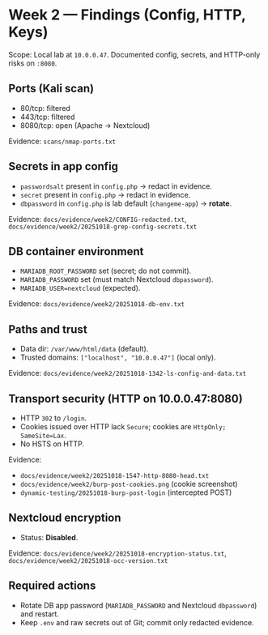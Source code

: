 # Week 2 — Findings (Config, HTTP, Keys)

Scope: Local lab at `10.0.0.47`. Documented config, secrets, and HTTP-only risks on `:8080`.

## Ports (Kali scan)
- 80/tcp: filtered
- 443/tcp: filtered
- 8080/tcp: open (Apache → Nextcloud)

Evidence: `scans/nmap-ports.txt`

## Secrets in app config
- `passwordsalt` present in `config.php` → redact in evidence.
- `secret` present in `config.php` → redact in evidence.
- `dbpassword` in `config.php` is lab default (`changeme-app`) → **rotate**.

Evidence: `docs/evidence/week2/CONFIG-redacted.txt`, `docs/evidence/week2/20251018-grep-config-secrets.txt`

## DB container environment
- `MARIADB_ROOT_PASSWORD` set (secret; do not commit).
- `MARIADB_PASSWORD` set (must match Nextcloud `dbpassword`).
- `MARIADB_USER=nextcloud` (expected).

Evidence: `docs/evidence/week2/20251018-db-env.txt`

## Paths and trust
- Data dir: `/var/www/html/data` (default).
- Trusted domains: `["localhost", "10.0.0.47"]` (local only).

Evidence: `docs/evidence/week2/20251018-1342-ls-config-and-data.txt`

## Transport security (HTTP on 10.0.0.47:8080)
- HTTP `302` to `/login`.
- Cookies issued over HTTP lack `Secure`; cookies are `HttpOnly; SameSite=Lax`.
- No HSTS on HTTP.

Evidence:
- `docs/evidence/week2/20251018-1547-http-8080-head.txt`
- `docs/evidence/week2/burp-post-cookies.png` (cookie screenshot)
- `dynamic-testing/20251018-burp-post-login` (intercepted POST)

## Nextcloud encryption
- Status: **Disabled**.

Evidence: `docs/evidence/week2/20251018-encryption-status.txt`, `docs/evidence/week2/20251018-occ-version.txt`

## Required actions
- Rotate DB app password (`MARIADB_PASSWORD` and Nextcloud `dbpassword`) and restart.
- Keep `.env` and raw secrets out of Git; commit only redacted evidence.
